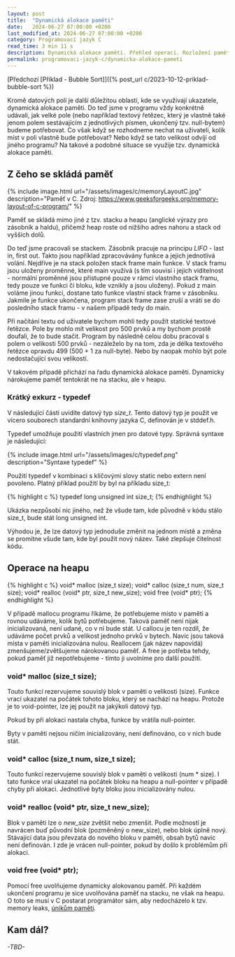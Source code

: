 ```yaml
---
layout: post
title:  "Dynamická alokace paměti"
date:   2024-06-27 07:00:00 +0200
last_modified_at: 2024-06-27 07:00:00 +0200
category: Programovací jazyk C
read_time: 3 min 11 s
description: Dynamická alokace paměti. Přehled operací. Rozložení paměti.
permalink: programovaci-jazyk-c/dynamicka-alokace-pameti
---
```


[Předchozí [Příklad - Bubble Sort]]({% post_url c/2023-10-12-priklad-bubble-sort %})

Kromě datových polí je další důležitou oblastí, kde se využívají ukazatele, dynamická alokace paměti. Do teď jsme v programu vždy konkrétně udávali, jak velké pole (nebo například textový řetězec, který je vlastně také jenom polem sestávajícím z jednotlivých písmen, ukončený tzv. null-bytem) budeme potřebovat. Co však když se rozhodneme nechat na uživateli, kolik míst v poli vlastně bude potřebovat? Nebo když se tato velikost odvíjí od jiného programu? Na takové a podobné situace se využije tzv. dynamická alokace paměti.

## Z čeho se skládá paměť

{% include image.html url="/assets/images/c/memoryLayoutC.jpg" description="Paměť v C. Zdroj: https://www.geeksforgeeks.org/memory-layout-of-c-program/" %}

Paměť se skládá mimo jiné z tzv. stacku a heapu (anglické výrazy pro zásobník a haldu), přičemž heap roste od nižšího adres nahoru a stack od vyšších dolů.

Do teď jsme pracovali se stackem. Zásobník pracuje na principu *LIFO* - last in, first out. Takto jsou například zpracovávány funkce a jejich jednotlivá volání. Nejdříve je na stack položen stack frame main funkce. V stack framu jsou uloženy proměnné, které main využívá (s tím souvisí i jejich viditelnost - normální proměnné jsou přístupné pouze v rámci vlastního stack framu, tedy pouze ve funkci či bloku, kde vznikly a jsou uloženy). Pokud z main voláme jinou funkci, dostane tato funkce vlastní stack frame v zásobníku. Jakmile je funkce ukončena, program stack frame zase zruší a vrátí se do posledního stack framu - v našem případě tedy do main.

Při načítání textu od uživatele bychom mohli tedy použít statické textové řetězce. Pole by mohlo  mít velikost pro 500 prvků a my bychom prostě doufali, že to bude stačit. Program by následně celou dobu pracoval s polem o velikosti 500 prvků - nezáleželo by na tom, zda je délka textového řetězce opravdu 499 (500 + 1 za null-byte). Nebo by naopak mohlo být pole nedostačující svou velikostí.

V takovém případě přichází na řadu dynamická alokace paměti. Dynamicky nárokujeme paměť tentokrát ne na stacku, ale v heapu.

### Krátký exkurz - typedef

V následující části uvidíte datový typ *size_t*. Tento datový typ je použit ve vícero souborech standardní knihovny jazyka C, definován je v stddef.h.

Typedef umožňuje použití vlastních jmen pro datové typy. Správná syntaxe je následující:

{% include image.html url="/assets/images/c/typedef.png" description="Syntaxe typedef" %}

Použití typedef v kombinaci s klíčovými slovy static nebo extern není povoleno. Platný příklad použití by byl na příkladu size_t:

{% highlight c %}
typedef long unsigned int size_t;
{% endhighlight %}

Ukázka nezpůsobí nic jiného, než že všude tam, kde původně v kódu stálo size_t, bude stát long unsigned int.

Výhodou je, že lze datový typ jednoduše změnit na jednom místě a změna se promítne všude tam, kde byl použit nový název. Také zlepšuje čitelnost kódu.

## Operace na heapu

{% highlight c %}
void* malloc (size_t size);
void* calloc (size_t num, size_t size);
void* realloc (void* ptr, size_t new_size);
void free (void* ptr);
{% endhighlight %}

V případě mallocu programu říkáme, že potřebujeme místo v paměti a rovnou udáváme, kolik bytů potřebujeme. Taková paměť není nijak inicializovaná, není udané, co v ní bude stát. U callocu je ten rozdíl, že udáváme počet prvků a velikost jednoho prvků v bytech. Navíc jsou taková místa v paměti inicializována nulou. Reallocem (jak název napovídá) zmenšujeme/zvětšujeme nárokovanou paměť. A free je potřeba tehdy, pokud paměť již nepotřebujeme - tímto ji uvolníme pro další použití.

### void* malloc (size_t size);

Touto funkcí rezervujeme souvislý blok v paměti o velikosti (size). Funkce vrací ukazatel na počátek tohoto bloku, který se nachází na heapu. Protože je to void-pointer, lze jej použít na jakýkoli datový typ.

Pokud by při alokaci nastala chyba, funkce by vrátila null-pointer.

Byty v paměti nejsou ničím inicializovány, není definováno, co v nich bude stát.

### void* calloc (size_t num, size_t size);

Touto funkcí rezervujeme souvislý blok v paměti o velikosti (num \* size). I tato funkce vraí ukazatel na počátek bloku na heapu a null-pointer v případě chyby při alokaci. Jednotlivé byty bloku jsou inicializovány nulou.

### void* realloc (void* ptr, size_t new_size);

Blok v paměti lze o *new_size* zvětšit nebo zmenšit. Podle možností je navrácen buď původní blok (pozměněný o new_size), nebo blok úplně nový. Stávající data jsou převzata do nového bloku v paměti, obsah bytů navíc není definován. I zde je vrácen null-pointer, pokud by došlo k problémům při alokaci.

### void free (void* ptr);

Pomocí free uvolňujeme dynamicky alokovanou paměť. Při každém ukončení programu je sice uvolňována paměť na stacku, ne však na heapu. O toto se musí v C postarat programátor sám, aby nedocházelo k tzv. memory leaks, [únikům paměti](https://cs.wikipedia.org/wiki/%C3%9Anik_pam%C4%9Bti).

## Kam dál?

*\-TBD\-*